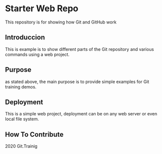 # Starter Web Repo

This repository is for showing how Git and GitHub work

## Introduccion

This is example is to show different parts of the Git repository and
various commands using a web project.

## Purpose

as stated above, the main purpose is to provide
simple examples for Git training demos.

## Deployment

This is a simple web project, deployment can be on any web server or 
even local file system.

## How To Contribute

2020 Git.Trainig
